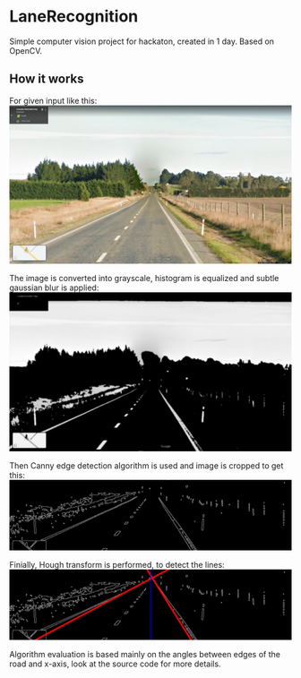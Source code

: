 # LaneRecognition
Simple computer vision project for hackaton, created in 1 day. Based on OpenCV.

## How it works
For given input like this:
![source image](https://github.com/wiertek/LaneRecognition/blob/master/photos/samples/source.jpg "Wrong Lane")

The image is converted into grayscale, histogram is equalized and subtle gaussian blur is applied:
![source image](https://github.com/wiertek/LaneRecognition/blob/master/photos/samples/gaussGrey.jpg "Wrong Lane")

Then Canny edge detection algorithm is used and image is cropped to get this:
![source image](https://github.com/wiertek/LaneRecognition/blob/master/photos/samples/cannyEdges.jpg "Wrong Lane")

Finially, Hough transform is performed, to detect the lines:
![source image](https://github.com/wiertek/LaneRecognition/blob/master/photos/samples/houghTransform.jpg "Wrong Lane")

Algorithm evaluation is based mainly on the angles between edges of the road and x-axis, look at the source code for more details.
